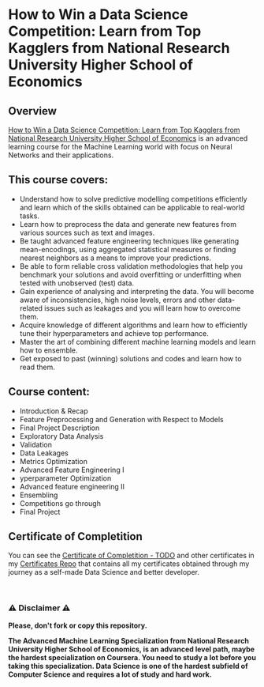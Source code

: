 # How to Win a Data Science Competition: Learn from Top Kagglers from National Research University Higher School of Economics

## Overview
[How to Win a Data Science Competition: Learn from Top Kagglers from National Research University Higher School of Economics](https://www.coursera.org/learn/competitive-data-science?specialization=aml) is an advanced learning course for the Machine Learning world with focus on Neural Networks and their applications.


## This course covers:

- Understand how to solve predictive modelling competitions efficiently and learn which of the skills obtained can be applicable to real-world tasks.
- Learn how to preprocess the data and generate new features from various sources such as text and images.
- Be taught advanced feature engineering techniques like generating mean-encodings, using aggregated statistical measures or finding nearest neighbors as a means to improve your predictions.
- Be able to form reliable cross validation methodologies that help you benchmark your solutions and avoid overfitting or underfitting when tested with unobserved (test) data. 
- Gain experience of analysing and interpreting the data. You will become aware of inconsistencies, high noise levels, errors and other data-related issues such as leakages and you will learn how to overcome them. 
- Acquire knowledge of different algorithms and learn how to efficiently tune their hyperparameters and achieve top performance. 
- Master the art of combining different machine learning models and learn how to ensemble. 
- Get exposed to past (winning) solutions and codes and learn how to read them.

## Course content:

- Introduction & Recap
- Feature Preprocessing and Generation with Respect to Models
- Final Project Description
- Exploratory Data Analysis
- Validation
- Data Leakages
- Metrics Optimization
- Advanced Feature Engineering I
- yperparameter Optimization
- Advanced feature engineering II
- Ensembling
- Competitions go through
- Final Project

## Certificate of Completition
You can see the [Certificate of Completition - TODO](TODO) and other certificates in my [Certificates Repo](https://github.com/AlessandroCorradini/Certificates) that contains all my certificates obtained through my journey as a self-made Data Science and better developer.

<br/>

### ⚠️ Disclaimer ⚠️
**Please, don't fork or copy this repository.**

**The Advanced Machine Learning Specialization from National Research University Higher School of Economics, is an advanced level path, maybe the hardest specialization on Coursera. You need to study a lot before you taking this specialization. Data Science is one of the hardest subfield of Computer Science and requires a lot of study and hard work.**